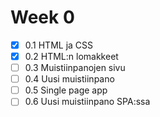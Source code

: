 # Week 0

- [x] 0.1 HTML ja CSS
- [x] 0.2 HTML:n lomakkeet
- [ ] 0.3 Muistiinpanojen sivu
- [ ] 0.4 Uusi muistiinpano
- [ ] 0.5 Single page app
- [ ] 0.6 Uusi muistiinpano SPA:ssa
